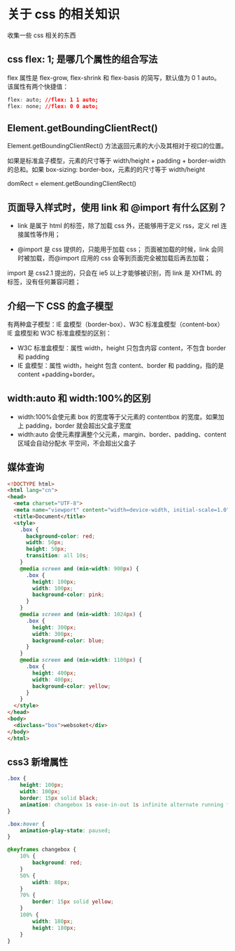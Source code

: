 # 关于 css 的相关知识

收集一些 css 相关的东西

## css flex: 1; 是哪几个属性的组合写法

flex 属性是 flex-grow, flex-shrink 和 flex-basis 的简写，默认值为 0 1 auto。
该属性有两个快捷值：

```css
flex: auto; //flex: 1 1 auto;
flex: none; //flex: 0 0 auto;
```

## Element.getBoundingClientRect()

Element.getBoundingClientRect() 方法返回元素的大小及其相对于视口的位置。

如果是标准盒子模型，元素的尺寸等于 width/height + padding + border-width 的总和。如果 box-sizing: border-box，元素的的尺寸等于 width/height

domRect = element.getBoundingClientRect()

## 页面导入样式时，使用 link 和 @import 有什么区别？

- link 是属于 html 的标签，除了加载 css 外，还能够用于定义 rss，定义 rel 连接属性等作用；

- @import 是 css 提供的，只能用于加载 css； 页面被加载的时候，link 会同时被加载，而@import 应用的 css 会等到页面完全被加载后再去加载；

import 是 css2.1 提出的，只会在 ie5 以上才能够被识别，而 link 是 XHTML 的标签，没有任何兼容问题；

## 介绍一下 CSS 的盒子模型

有两种盒子模型：IE 盒模型（border-box）、W3C 标准盒模型（content-box）
IE 盒模型和 W3C 标准盒模型的区别：

- W3C 标准盒模型：属性 width，height 只包含内容 content，不包含 border 和 padding
- IE 盒模型：属性 width，height 包含 content、border 和 padding，指的是 content
  +padding+border。

## width:auto 和 width:100%的区别

- width:100%会使元素 box 的宽度等于父元素的 contentbox 的宽度。如果加上 padding，border 就会超出父盒子宽度
- width:auto 会使元素撑满整个父元素，margin、border、padding、content 区域会自动分配水
  平空间，不会超出父盒子

## 媒体查询

```Html
<!DOCTYPE html>
<html lang="cn">
<head>
  <meta charset="UTF-8">
  <meta name="viewport" content="width=device-width, initial-scale=1.0" />
  <title>Document</title>
  <style>
    .box {
      background-color: red;
      width: 50px;
      height: 50px;
      transition: all 10s;
    }
    @media screen and (min-width: 900px) {
      .box {
        height: 100px;
        width: 100px;
        background-color: pink;
      }
    }
    @media screen and (min-width: 1024px) {
      .box {
        height: 300px;
        width: 300px;
        background-color: blue;
      }
    }
    @media screen and (min-width: 1100px) {
      .box {
        height: 400px;
        width: 400px;
        background-color: yellow;
      }
    }
  </style>
</head>
<body>
  <divclass="box">websoket</div>
</body>
</html>
```

## css3 新增属性

```css
.box {
	height: 100px;
	width: 100px;
	border: 15px solid black;
	animation: changebox 1s ease-in-out 1s infinite alternate running forwards;
}

.box:hover {
	animation-play-state: paused;
}

@keyframes changebox {
	10% {
		background: red;
	}
	50% {
		width: 80px;
	}
	70% {
		border: 15px solid yellow;
	}
	100% {
		width: 180px;
		height: 180px;
	}
}
```
